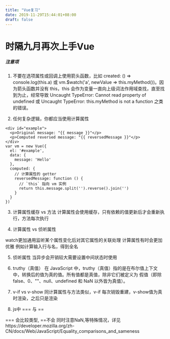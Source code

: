 ```yaml
---
title: "Vue复习"
date: 2019-11-29T15:44:01+08:00
draft: false
---
```

# 时隔九月再次上手Vue

##### 注意项

1. 不要在选项属性或回调上使用箭头函数，比如 created: () => console.log(this.a) 或 vm.$watch('a', newValue => this.myMethod())。因为箭头函数并没有 this，this 会作为变量一直向上级词法作用域查找，直至找到为止，经常导致 Uncaught TypeError: Cannot read property of undefined 或 Uncaught TypeError: this.myMethod is not a function 之类的错误。

2. 任何复杂逻辑，你都应当使用计算属性
````
<div id="example">
  <p>Original message: "{{ message }}"</p>
  <p>Computed reversed message: "{{ reversedMessage }}"</p>
</div>
var vm = new Vue({
  el: '#example',
  data: {
    message: 'Hello'
  },
  computed: {
    // 计算属性的 getter
    reversedMessage: function () {
      // `this` 指向 vm 实例
      return this.message.split('').reverse().join('')
    }
  }
})
````

3. 计算属性缓存 vs 方法
计算属性会使用缓存，只有依赖的值更新后才会重新执行，方法每次执行

4. 计算属性 vs 侦听属性

watch更加通用监听某个属性变化后对其它属性的关联处理
计算属性有时会更加优雅
例如计算输入行与名，得到全名

5. 侦听属性
当异步会开销较大需要设置中间状态时使用

6. truthy（真值）
在 JavaScript 中，truthy（真值）指的是在布尔值上下文中，转换后的值为真的值。所有值都是真值，除非它们被定义为 假值（即除 false、0、""、null、undefined 和 NaN 以外皆为真值）。

7. v-if vs v-show
同计算属性与方法类似，v-if 每次销毁重建，v-show值为真时渲染，之后只是渲染

8. js中 === 与 == 

=== 会比较类型, ==不会
同时注意NaN,等特殊情况，详见https://developer.mozilla.org/zh-CN/docs/Web/JavaScript/Equality_comparisons_and_sameness

